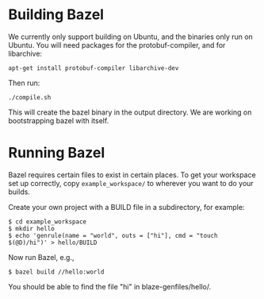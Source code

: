 Building Bazel
==============

We currently only support building on Ubuntu, and the binaries only run on
Ubuntu. You will need packages for the protobuf-compiler, and for libarchive:

    apt-get install protobuf-compiler libarchive-dev

Then run:

    ./compile.sh

This will create the bazel binary in the output directory. We are working on
bootstrapping bazel with itself.

Running Bazel
=============

Bazel requires certain files to exist in certain places. To get your workspace
set up correctly, copy `example_workspace/` to wherever you want to do your
builds.

Create your own project with a BUILD file in a subdirectory, for example:

    $ cd example_workspace
    $ mkdir hello
    $ echo 'genrule(name = "world", outs = ["hi"], cmd = "touch $(@D)/hi")' > hello/BUILD

Now run Bazel, e.g.,

    $ bazel build //hello:world

You should be able to find the file "hi" in blaze-genfiles/hello/.
